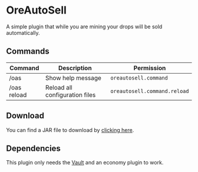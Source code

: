 # OreAutoSell

A simple plugin that while you are mining your drops will be sold automatically.

## Commands

| Command | Description | Permission |
|---------|-------------------|------------------------------------------------|
|/oas     | Show help message | `oreautosell.command`                          |
|/oas reload| Reload all configuration files | `oreautosell.command.reload`    |

## Download

You can find a JAR file to download by [clicking here](https://github.com/gabrielbs21/oreautosell/releases).

## Dependencies

This plugin only needs the [Vault](https://dev.bukkit.org/projects/vault) and an economy plugin to work.